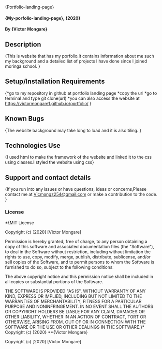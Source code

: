{Portfolio-landing-page}
#### {My-porfolio-landing-page}, {2020}
#### By **{Victor Mongare}**
## Description
{This is website that has my porfolio.It contains information about me such my background and a detailed list of projects I have done since I joined moringa school. }
## Setup/Installation Requirements
{*go to my repository in github at portfolio landing page
 *copy the url
 *go to terminal and type git clone(url)
  *you can also access the website at https://victormongare1.github.io/portfolio/ }
## Known Bugs
{The website background may take long to load and it is also tiling. }
## Technologies Use
{I used html to make the framework of the website and linked it to the css using classes.I styled the website using css}
## Support and contact details
{If you run into any issues or have questions, ideas or concerns,Please contact me at Vicmongz254@gmail.com or make a contribution to the code. }
### License
*{MIT License

Copyright (c) [2020] [Victor Mongare]

Permission is hereby granted, free of charge, to any person obtaining a copy
of this software and associated documentation files (the "Software"), to deal
in the Software without restriction, including without limitation the rights
to use, copy, modify, merge, publish, distribute, sublicense, and/or sell
copies of the Software, and to permit persons to whom the Software is
furnished to do so, subject to the following conditions:

The above copyright notice and this permission notice shall be included in all
copies or substantial portions of the Software.

THE SOFTWARE IS PROVIDED "AS IS", WITHOUT WARRANTY OF ANY KIND, EXPRESS OR
IMPLIED, INCLUDING BUT NOT LIMITED TO THE WARRANTIES OF MERCHANTABILITY,
FITNESS FOR A PARTICULAR PURPOSE AND NONINFRINGEMENT. IN NO EVENT SHALL THE
AUTHORS OR COPYRIGHT HOLDERS BE LIABLE FOR ANY CLAIM, DAMAGES OR OTHER
LIABILITY, WHETHER IN AN ACTION OF CONTRACT, TORT OR OTHERWISE, ARISING FROM,
OUT OF OR IN CONNECTION WITH THE SOFTWARE OR THE USE OR OTHER DEALINGS IN THE
SOFTWARE.}*
Copyright (c) {2020} **{Victor Mongare}

Copyright (c) [2020] [Victor Mongare]
